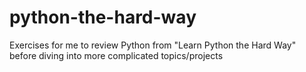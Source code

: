 # python-the-hard-way
Exercises for me to review Python from "Learn Python the Hard Way" before diving into more complicated topics/projects
